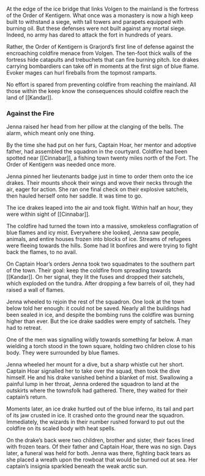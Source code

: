At the edge of the ice bridge that links Volgen to the mainland is the fortress of the Order of Kentigern. What once was a monastery is now a high keep built to withstand a siege, with tall towers and parapets equipped with burning oil. But these defenses were not built against any mortal siege. Indeed, no army has dared to attack the fort in hundreds of years.

Rather, the Order of Kentigern is Grarjord’s first line of defense against the encroaching coldfire menace from Volgen. The ten-foot thick walls of the fortress hide catapults and trebuchets that can fire burning pitch. Ice drakes carrying bombardiers can take off in moments at the first sign of blue flame. Evoker mages can hurl fireballs from the topmost ramparts.

No effort is spared from preventing coldfire from reaching the mainland. All those within the keep know the consequences should coldfire reach the land of [[Kandar]].

### Against the Fire
Jenna raised her head from her pillow at the clanging of the bells. The alarm, which meant only one thing.

By the time she had put on her furs, Captain Hoar, her mentor and adoptive father, had assembled the squadron in the courtyard. Coldfire had been spotted near [[Cinnabar]], a fishing town twenty miles north of the Fort. The Order of Kentigern was needed once more.

Jenna pinned her lieutenants badge just in time to order them onto the ice drakes. Their mounts shook their wings and wove their necks through the air, eager for action. She ran one final check on their explosive satchels, then hauled herself onto her saddle. It was time to go.

The ice drakes leaped into the air and took flight. Within half an hour, they were within sight of [[Cinnabar]].

The coldfire had turned the town into a massive, smokeless conflagration of blue flames and icy mist. Everywhere she looked, Jenna saw people, animals, and entire houses frozen into blocks of ice. Streams of refugees were fleeing towards the hills. Some had lit bonfires and were trying to fight back the flames, to no avail.

On Captain Hoar’s orders Jenna took two squadmates to the southern part of the town. Their
goal: keep the coldfire from spreading towards [[Kandar]]. On her signal, they lit the fuses and dropped their satchels, which exploded on the tundra. After dropping a few barrels of oil, they had raised a wall of flames.

Jenna wheeled to rejoin the rest of the squadron. One look at the town below told her enough: it could not be saved. Nearly all the buildings had been sealed in ice, and despite the bombing runs the coldfire was burning higher than ever. But the ice drake saddles were empty of satchels. They had to retreat.

One of the men was signalling wildly towards something far below. A man wielding a torch stood in the town square, holding two children close to his body. They were surrounded by blue flames.

Jenna wheeled her mount for a dive, but a sharp whistle cut her short. Captain Hoar signalled her to take over the squad, then took the dive himself. He and his drake vanished behind a blanket of mist. Swallowing a painful lump in her throat, Jenna ordered the squadron to land at the outskirts where the townsfolk had gathered. There, they waited for their captain’s return.

Moments later, an ice drake hurtled out of the blue inferno, its tail and part of its jaw crusted in ice. It crashed onto the ground near the squadron. Immediately, the wizards in their number rushed forward to put out the coldfire on its scaled body with heat spells.

On the drake’s back were two children, brother and sister, their faces lined with frozen tears. Of their father and Captain Hoar, there was no sign. Days later, a funeral was held for both. Jenna was there, fighting back tears as she placed a wreath upon the rowboat that would be burned out at sea. Her captain’s insignia sparkled beneath the weak arctic sun.